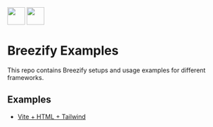 <img src="https://github.com/glebgorokhov/breezify-examples/assets/24701608/4a11edd6-b659-4e2c-92cf-55513e5478f9#gh-dark-mode-only" height="40" />
<img src="https://github.com/glebgorokhov/breezify-examples/assets/24701608/5f51c884-c080-449d-b4e2-872cc3066e55#gh-light-mode-only" height="40" />

# Breezify Examples

This repo contains Breezify setups and usage examples for different frameworks.

## Examples

- [Vite + HTML + Tailwind](https://github.com/glebgorokhov/breezify-examples/tree/main/vite-html-tailwind)

